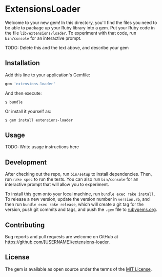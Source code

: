 # ExtensionsLoader

Welcome to your new gem! In this directory, you'll find the files you need to be able to package up your Ruby library into a gem. Put your Ruby code in the file `lib/extensions/loader`. To experiment with that code, run `bin/console` for an interactive prompt.

TODO: Delete this and the text above, and describe your gem

## Installation

Add this line to your application's Gemfile:

```ruby
gem 'extensions-loader'
```

And then execute:

    $ bundle

Or install it yourself as:

    $ gem install extensions-loader

## Usage

TODO: Write usage instructions here

## Development

After checking out the repo, run `bin/setup` to install dependencies. Then, run `rake spec` to run the tests. You can also run `bin/console` for an interactive prompt that will allow you to experiment.

To install this gem onto your local machine, run `bundle exec rake install`. To release a new version, update the version number in `version.rb`, and then run `bundle exec rake release`, which will create a git tag for the version, push git commits and tags, and push the `.gem` file to [rubygems.org](https://rubygems.org).

## Contributing

Bug reports and pull requests are welcome on GitHub at https://github.com/[USERNAME]/extensions-loader.


## License

The gem is available as open source under the terms of the [MIT License](http://opensource.org/licenses/MIT).

